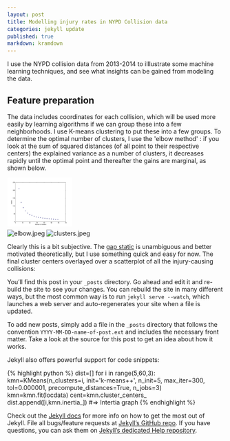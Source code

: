 ```yaml
---
layout: post
title: Modelling injury rates in NYPD Collision data
categories: jekyll update
published: true
markdown: kramdown
---
```




I use the NYPD collision data from 2013-2014 to illlustrate some machine learning techniques, and see what insights can be gained from modeling the data.

## Feature preparation
The data includes coordinates for each collision, which will be used more easily by learning algorithms if we can group these into a few neighborhoods. I use K-means clustering to put these into a few groups. To determine the optimal number of clusters, I use the 'elbow method' : if you look at the sum of squared distances (of all point to their respective centers) the explained variance as a number of clusters, it decreases rapidly until the optimal point and thereafter the gains are marginal, as shown below.

<img src="/_posts/elbow.jpeg" style="float: left; width: 30%; margin-right: 1%; margin-bottom: 0.5em;">
<p style="clear: both;">

![elbow.jpeg]({{site.baseurl}}/_posts/elbow.jpeg) ![clusters.jpeg]({{site.baseurl}}/_posts/clusters.jpeg)

Clearly this is a bit subjective. The [gap static](https://web.stanford.edu/~hastie/Papers/gap.pdf) is unambiguous and better motivated theoretically, but I use something quick and easy for now. The final cluster centers overlayed over a scatterplot of all the injury-causing collisions:

 



You’ll find this post in your `_posts` directory. Go ahead and edit it and re-build the site to see your changes. You can rebuild the site in many different ways, but the most common way is to run `jekyll serve --watch`, which launches a web server and auto-regenerates your site when a file is updated.

To add new posts, simply add a file in the `_posts` directory that follows the convention `YYYY-MM-DD-name-of-post.ext` and includes the necessary front matter. Take a look at the source for this post to get an idea about how it works.

Jekyll also offers powerful support for code snippets:

{% highlight python %}
dist=[]
for i in range(5,60,3):
    kmn=KMeans(n_clusters=i, init='k-means++', n_init=5, max_iter=300, tol=0.000001, precompute_distances=True, n_jobs=3)
    kmn=kmn.fit(locdata)
    cent=kmn.cluster_centers_
    dist.append([i,kmn.inertia_])
#=> Intertia graph
{% endhighlight %}

Check out the [Jekyll docs][jekyll] for more info on how to get the most out of Jekyll. File all bugs/feature requests at [Jekyll’s GitHub repo][jekyll-gh]. If you have questions, you can ask them on [Jekyll’s dedicated Help repository][jekyll-help].

[jekyll]:      http://jekyllrb.com
[jekyll-gh]:   https://github.com/jekyll/jekyll
[jekyll-help]: https://github.com/jekyll/jekyll-help
